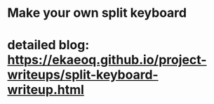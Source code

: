 # Make your own split keyboard
# detailed blog: https://ekaeoq.github.io/project-writeups/split-keyboard-writeup.html
